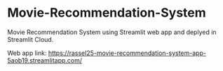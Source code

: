 # Movie-Recommendation-System

Movie Recommendation System using Streamlit web app and deplyed in Streamlit Cloud.

Web app link: https://rassel25-movie-recommendation-system-app-5aob19.streamlitapp.com/

